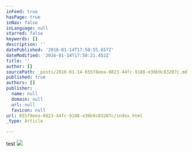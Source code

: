 ```yaml
---
inFeed: true
hasPage: true
inNav: false
inLanguage: null
starred: false
keywords: []
description: ''
datePublished: '2016-01-14T17:50:55.657Z'
dateModified: '2016-01-14T17:50:21.452Z'
title: ''
author: []
sourcePath: _posts/2016-01-14-655f8eea-0823-44fc-9188-e36b9c83207c.md
published: true
authors: []
publisher:
  name: null
  domain: null
  url: null
  favicon: null
url: 655f8eea-0823-44fc-9188-e36b9c83207c/index.html
_type: Article

---
```

test
![](https://s3-us-west-2.amazonaws.com/the-grid-img/p/8b1b94a71a4305913e0650fc46ac258fd9754a80.png)